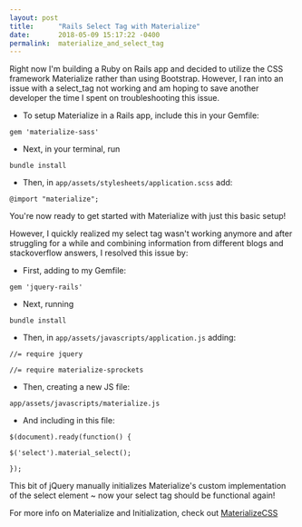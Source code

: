 ```yaml
---
layout: post
title:      "Rails Select Tag with Materialize"
date:       2018-05-09 15:17:22 -0400
permalink:  materialize_and_select_tag
---
```


Right now I'm building a Ruby on Rails app and decided to utilize the CSS framework Materialize rather than using Bootstrap. However, I ran into an issue with a select_tag not working and am hoping to save another developer the time I spent on troubleshooting this issue. 

* To setup Materialize in a Rails app, include this in your Gemfile:

`gem 'materialize-sass'`

* Next, in your terminal, run

`bundle install`

* Then, in `app/assets/stylesheets/application.scss` add:

`@import "materialize";`

You're now ready to get started with Materialize with just this basic setup!

However, I quickly realized my select tag wasn't working anymore and after struggling for a while and combining information from different blogs and stackoverflow answers, I resolved this issue by:

* First, adding to my Gemfile:

`gem 'jquery-rails'`

* Next, running

`bundle install`

* Then, in `app/assets/javascripts/application.js` adding:

 `//= require jquery`
 
 `//= require materialize-sprockets`

* Then, creating a new JS file:

`app/assets/javascripts/materialize.js`

* And including in this file:

 `$(document).ready(function() {`
 
 `$('select').material_select();`
 
 `});`

This bit of jQuery manually initializes Materialize's custom implementation of the select element ~ now your select tag should be functional again! 

For more info on Materialize and Initialization, check out [MaterializeCSS](https://materializecss.com/forms.html#select-initialization)


